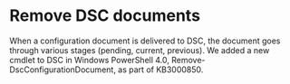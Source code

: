 # Remove DSC documents

When a configuration document is delivered to DSC, the document goes through various stages (pending, current, previous). We added a new cmdlet to DSC in Windows PowerShell 4.0, Remove-DscConfigurationDocument, as part of KB3000850. 

